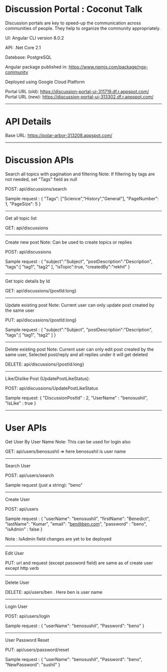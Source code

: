 # Discussion Portal : Coconut Talk

Discussion portals are key to speed-up the communication across communities of people. They help to organize the community appropriately.

UI: Angular CLI version 8.0.2

API: .Net Core 2.1

Datebase: PostgreSQL 

Angular package published in: https://www.npmjs.com/package/ngx-community

Deployed using Google Cloud Platform

Portal URL (old): https://discussion-portal-ui-311719.df.r.appspot.com/
Portal URL (new): https://discussion-portal-ui-313302.df.r.appspot.com/

---------------------------------------------------------------------------------------------------------------------

# API Details 

Base URL: https://polar-arbor-313208.appspot.com/

---------------------------------------------------------------------------------------------------------------------

# Discussion APIs

Search all topics with pagination and filtering
Note: If filtering by tags are not needed, set "Tags" field as null

POST: api/discussions/search

Sample request :
{
    "Tags": ["Science","History","General"],
    "PageNumber": 1,
    "PageSize": 5
}

---------------------------------------------------------------------------------------------------------------------

Get all topic list

GET: api/discussions

---------------------------------------------------------------------------------------------------------------------

Create new post 
Note: Can be used to create topics or replies

POST: api/discussions

Sample request :
{
   "subject":"Subject",
   "postDescription":"Description",
   "tags":[
      "tag1",
      "tag2"
   ],
   "isTopic":true,
   "createdBy":"rekhil"
}

---------------------------------------------------------------------------------------------------------------------

Get topic details by Id

GET: api/discussions/{postId:long}

---------------------------------------------------------------------------------------------------------------------

Update existing post 
Note: Current user can only update post created by the same user

PUT: api/discussions/{postId:long}

Sample request :
{
   "subject":"Subject",
   "postDescription":"Description",
   "tags":[
      "tag1",
      "tag2"
   ]
}

---------------------------------------------------------------------------------------------------------------------

Delete existing post 
Note: Current user can only edit post created by the same user, Selected post/reply and all replies under it will get deleted

DELETE: api/discussions/{postId:long}

---------------------------------------------------------------------------------------------------------------------

Like/Dislike Post (UpdatePostLikeStatus):

POST: api/discussions/UpdatePostLikeStatus

Sample request:
{
    "DiscussionPostId" : 2,
    "UserName" : "benosushil",
    "IsLike" : true
}

---------------------------------------------------------------------------------------------------------------------

# User APIs

Get User By User Name
Note: This can be used for login also

GET: api/users/benosushil => here benosushil is user name

---------------------------------------------------------------------------------------------------------------------

Search User 

POST: api/users/search

Sample request (just a string): 
"beno"

---------------------------------------------------------------------------------------------------------------------

Create User

POST: api/users

Sample request : 
{
    "userName": "benosushil",
    "firstName": "Benedict",
    "lastName": "Kumar",
    "email": "ben@ben.com",
    "password" : "beno",
    "isAdmin" : false
}

Note : IsAdmin field changes are yet to be deployed

---------------------------------------------------------------------------------------------------------------------

Edit User

PUT: url and request (except password field) are same as of create user except http verb

---------------------------------------------------------------------------------------------------------------------

Delete User

DELETE: api/users/ben . Here ben is user name

---------------------------------------------------------------------------------------------------------------------

Login User

POST: api/users/login

Sample request :
{
    "userName": "benosushil",
    "Password": "beno"
}

---------------------------------------------------------------------------------------------------------------------

User Password Reset

PUT: api/users/password/reset

Sample request : 
{
    "userName": "benosushil",
    "Password": "beno",
    "NewPassword": "sushil"
}
